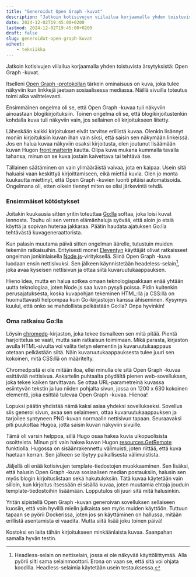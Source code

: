 ```yaml
---
title: "Generoidut Open Graph -kuvat"
description: "Jatkoin kotisivujen viilailua korjaamalla yhden toistuvista ärsytyksistä: Open Graph -kuvat."
date: 2024-12-02T19:45:00+0200
lastmod: 2024-12-02T19:45:00+0200
draft: false
slug: generoidut-open-graph-kuvat
aiheet:
    - tekniikka
---
```

Jatkoin kotisivujen viilailua korjaamalla yhden toistuvista ärsytyksistä: Open Graph -kuvat.

<!--more-->

Itselleni [Open Graph -protokollan](https://ogp.me) tärkein ominaisuus on kuva, joka tulee näkyviin kun linkkejä jaetaan sosiaalisessa mediassa. Näillä sivuilla toteutus toimi aika vaihtelevasti.

Ensimmäinen ongelma oli se, että Open Graph -kuvaa tuli näkyviin ainoastaan blogikirjoituksiin. Toinen ongelma oli se, että blogikirjoitustenkin kohdalla kuva tuli näkyviin vain, jos sellainen oli kirjoitukseen liitetty.

Läheskään kaikki kirjoitukset eivät tarvitse erillistä kuvaa. Olenkin lisännyt moniin kirjoituksiin kuvan ihan vain siksi, että saisin sen näkymään linkeissä. Jos en halua kuvaa näkyviin osaksi kirjoitusta, olen joutunut lisäämään kuvan Hugon [front matterin](https://gohugo.io/content-management/front-matter/) kautta. Olipa kuva mukana kummalla tavalla tahansa, minun on se kuva jostain kaivettava tai tehtävä itse.

Tällainen säätäminen on vain ylimääräistä vaivaa, jota en kaipaa. Usein sitä haluaisi vaan keskittyä kirjoittamiseen, eikä miettiä kuvia. Olen jo monta kuukautta miettinyt, että Open Graph -kuvien luonti pitäisi automatisoida. Ongelmana oli, etten oikein tiennyt miten se olisi järkevintä tehdä.

### Ensimmäiset kötöstykset

Joitakin kuukausia sitten yritin toteuttaa [Go:lla](https://go.dev) softaa, joka loisi kuvat lennosta. Touhu oli sen verran elämänhaluja syövää, että aloin jo etsiä köyttä ja sopivan huteraa jakkaraa. Päätin haudata ajatuksen Go:lla tehtävästä kuvageneraattorista.

Kun palasin muutama päivä sitten ongelman äärelle, tutustuin muiden tekemiin ratkaisuihin. Erityisesti monet [Eleventyn](https://www.11ty.dev) käyttäjät olivat ratkaisseet ongelman jonkinlaisella [Node.js](https://nodejs.org)-virityksellä. Siinä Open Graph -kuva luodaan ensin nettisivuksi. Sen jälkeen käynnistetään headeless-selain[^1], joka avaa kyseisen nettisivun ja ottaa siitä kuvaruutukaappauksen.

Hieno idea, mutta en halua sotkea omaan teknologiapakkaan enää yhtään uutta teknologiaa, joten Node.js saa luvan pysyä poissa. Pidin kuitenkin perusajatuksesta, koska kuvapohjan tekeminen HTML:llä ja CSS:llä on huomattavasti helpompaa kuin Go-kirjastojen kanssa ähiseminen. Kysymys kuului, että onko se mahdollista pelkästään Go:lla? Onpa hyvinkin!

### Oma ratkaisu Go:lla

Löysin [chromedp](https://github.com/chromedp/chromedp)-kirjaston, joka tekee tismalleen sen mitä pitää. Pientä harjoittelua se vaati, mutta sain ratkaisun toimimaan. Mikä parasta, kirjaston avulla HTML-sivulta voi valita tietyn elementin ja kuvaruutukaappaus otetaan pelkästään siitä. Näin kuvaruutukaappauksesta tulee juuri sen kokoinen, mitä CSS:llä on määritelty.

Chromedp:stä ei ole mitään iloa, ellei minulla ole sitä Open Graph -kuvaa esittävää nettisivua. Askartelin puhtaalta pöydältä pienen web-sovelluksen, joka tekee kaiken tarvittavan. Se ottaa URL-parametreinä kuvassa esiintyvän tekstin ja luo niiden pohjalta sivun, jossa on 1200 x 630 kokoinen elementti, joka esittää tulevaa Open Graph -kuvaa. Hienoa!

Lopuksi päätin yhdistää nämä kaksi asiaa yhdeksi sovellukseksi. Sovellus siis generoi sivun, avaa sen selaimeen, ottaa kuvaruutukaappauksen ja tarjoilee syntyneen PNG-kuvan normaalin nettisivun tapaan. Seuraavaksi piti puukottaa Hugoa, jotta saisin kuvan näkyviin sivuille.

Tämä oli varsin helppoa, sillä Hugo osaa hakea kuvia ulkopuolisista osoitteista. Minun piti vain hakea kuvan Hugon [resources.GetRemote](https://gohugo.io/functions/resources/getremote/) funktiolla. Hugossa on sisäänrakennettu välimuisti, joten riittää, että kuva haetaan kerran. Sen jälkeen se löytyy paikallisesta välimuistista.

Jäljellä oli enää kotisivujen template-tiedostojen muokkaaminen. Sen lisäksi, että halusin Open Graph -kuva sosiaalisen median postauksiin, halusin sen myös blogin kirjoituslistaan sekä hakutuloksiin. Tätä kuvaa käytetään vain silloin, kun kirjoitus itsessään ei sisällä kuvaa, joten muutamia ehtoja jouduin template-tiedostoihin lisäämään. Lopputulos oli juuri sitä mitä halusinkin.

Yritän sipistellä Open Graph -kuvan generoivan sovelluksen sellaiseen kuosiin, että voin hyvillä mielin julkaista sen myös muiden käyttöön. Tuttuun tapaan se pyörii Dockerissa, joten jos sn käyttäminen on hallussa, mitään erillistä asentamista ei vaadita. Mutta siitä lisää joku toinen päivä!

Kostoksi en laita tähän kirjoitukseen minkäänlaista kuvaa. Saanpahan samalla hyvän testin.

[^1]: Headless-selain on nettiselain, jossa ei ole näkyvää käyttöliittymää. Alla pyörii silti sama selainmoottori. Erona on vaan se, että sitä voi ohjata koodilla. Headless-selaimia käytetään usein testauksessa.